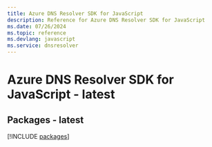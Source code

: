 ```yaml
---
title: Azure DNS Resolver SDK for JavaScript
description: Reference for Azure DNS Resolver SDK for JavaScript
ms.date: 07/26/2024
ms.topic: reference
ms.devlang: javascript
ms.service: dnsresolver
---
```

# Azure DNS Resolver SDK for JavaScript - latest
## Packages - latest
[!INCLUDE [packages](dns-resolver-index.md)]